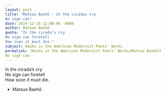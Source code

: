 ```yaml
---
layout: post
title: "Matsuo Bashō - In the cicadas cry  
No sign can"
date: 2024-12-28 12:00:00 -0000
author: Matsuo Bashō
quote: "In the cicada’s cry  
No sign can foretell  
How soon it must die."
subject: Haiku in the American Modernist Poets' Works
permalink: /Haiku in the American Modernist Poets' Works/Matsuo Bashō/Matsuo Bashō - In the cicadas cry  
No sign can
---
```


In the cicada’s cry  
No sign can foretell  
How soon it must die.

- Matsuo Bashō
